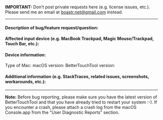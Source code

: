 **IMPORTANT:** Don't post private requests here (e.g. license issues, etc.). Please send me an email at boastr.net@gmail.com instead.

---

#### Description of bug/feature request/question:



#### Affected input device (e.g. MacBook Trackpad, Magic Mouse/Trackpad, Touch Bar, etc.):



#### Device information:

Type of Mac:
macOS version: 
BetterTouchTool version: 

#### Additional information (e.g. StackTraces, related issues, screenshots, workarounds, etc.):



---

**Note:** Before bug reporting, please make sure you have the latest version of BetterTouchTool and that you have already tried to restart your system :-). If you encounter a crash, please attach a crash log from the macOS Console.app from the "User Diagnostic Reports" section.
